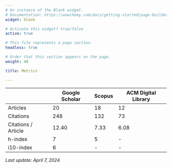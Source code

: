 ```yaml
---
# An instance of the Blank widget.
# Documentation: https://wowchemy.com/docs/getting-started/page-builder/
widget: blank

# Activate this widget? true/false
active: true

# This file represents a page section.
headless: true

# Order that this section appears on the page.
weight: 40

title: Metrics

---
```


|                     | Google Scholar | Scopus | ACM Digital Library |
|---------------------|----------------|--------|---------------------|
| Articles            | 20             | 18	    | 12                  |
| Citations           | 248            | 132    | 73                  |
| Citations / Article | 12.40          | 7.33   | 6.08                |
| h-index             | 7              | 5      | -                   |
| i10-index           | 6              | -      | -                   |

*Last update: April 7, 2024*